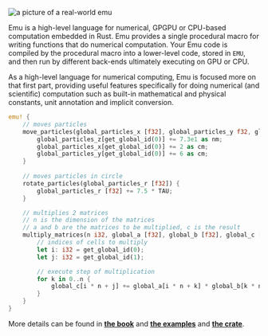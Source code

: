 ![a picture of a real-world emu](https://i.imgur.com/jraDjSK.jpg)

Emu is a high-level language for numerical, GPGPU or CPU-based computation embedded in Rust. Emu provides a single procedural macro for writing functions that do numerical computation. <!--(As of now, these functions get automatically translated to clean, compact OpenCL code at compile time and stored in the `EMU` global constant, which can then be run using any binding to OpenCL such as [`ocl`](https://github.com/cogciprocate/ocl) or [`rust-opencl`](https://github.com/luqmana/rust-opencl).--> Your Emu code is compiled by the procedural macro into a lower-level code, stored in `EMU`, and then run by different back-ends ultimately executing on GPU or CPU.

As a high-level language for numerical computing, Emu is focused more on that first part, providing useful features specifically for doing numerical (and scientific) computation such as built-in mathematical and physical constants, unit annotation and implicit conversion.
```rust
emu! {
	// moves particles
	move_particles(global_particles_x [f32], global_particles_y f32, global_particles_z f32) {
		global_particles_z[get_global_id(0)] += 7.3e1 as nm;
		global_particles_x[get_global_id(0)] += 2 as cm;
		global_particles_y[get_global_id(0)] += 6 as cm;
	}
	
	// moves particles in circle
	rotate_particles(global_particles_r [f32]) {
		global_particles_r [f32] += 7.5 * TAU;
	}

	// multiplies 2 matrices
	// n is the dimension of the matrices
	// a and b are the matrices to be multiplied, c is the result
	multiply_matrices(n i32, global_a [f32], global_b [f32], global_c [f32]) {
		// indices of cells to multiply
		let i: i32 = get_global_id(0);
		let j: i32 = get_global_id(1);

		// execute step of multiplication
		for k in 0..n {
			global_c[i * n + j] += global_a[i * n + k] * global_b[k * n + j];
		}
	}
}
```
 More details can be found in [**the book**](https://github.com/calebwin/emu/tree/master/book) and [**the examples**](https://github.com/calebwin/emu/tree/master/examples) and [**the crate**](https://crates.io/crates/em).
